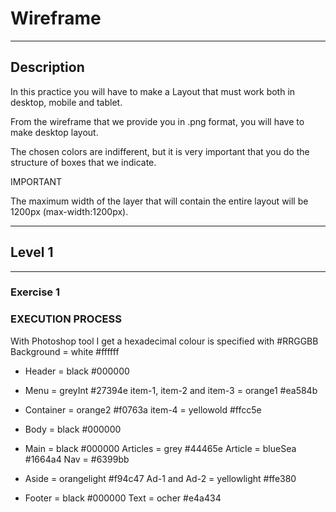 # Wireframe

---

## Description

In this practice you will have to make a Layout that must work both in desktop, mobile and tablet.

From the wireframe that we provide you in .png format, you will have to make desktop layout.

The chosen colors are indifferent, but it is very important that you do the structure of boxes that we indicate.

IMPORTANT

The maximum width of the layer that will contain the entire layout will be 1200px (max-width:1200px).

---

## Level 1

---

### Exercise 1

### EXECUTION PROCESS

With Photoshop tool I get a hexadecimal colour is specified with #RRGGBB
Background = white #ffffff

- Header = black #000000

- Menu = greyInt #27394e item-1, item-2 and item-3 = orange1 #ea584b

- Container = orange2 #f0763a item-4 = yellowold #ffcc5e

- Body = black #000000

- Main = black #000000 Articles = grey #44465e Article = blueSea #1664a4 Nav = #6399bb

- Aside = orangelight #f94c47 Ad-1 and Ad-2 = yellowlight #ffe380

- Footer = black #000000 Text = ocher #e4a434
